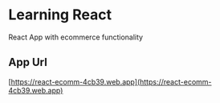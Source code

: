 # Learning React

React App with ecommerce functionality

## App Url
[https://react-ecomm-4cb39.web.app](https://react-ecomm-4cb39.web.app)